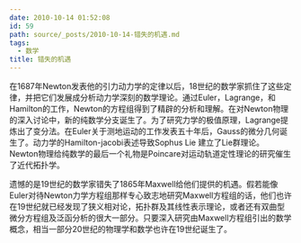 ```yaml
---
date: 2010-10-14 01:52:08
id: 59
path: source/_posts/2010-10-14-错失的机遇.md
tags:
  - 数学
title: 错失的机遇
---
```



在1687年Newton发表他的引力动力学的定律以后，18世纪的数学家抓住了这些定律，并把它们发展成分析动力学深刻的数学理论。通过Euler，Lagrange，和Hamilton的工作，Newton的方程组得到了精辟的分析和理解。在对Newton物理的深入讨论中，新的纯数学分支诞生了。为了研究力学的极值原理，Lagrange提炼出了变分法。在Euler关于测地运动的工作发表五十年后，Gauss的微分几何诞生了。动力学的Hamilton-jacobi表述导致Sophus Lie 建立了Lie群理论。Newton物理给纯数学的最后一个礼物是Poincare对运动轨道定性理论的研究催生了近代拓扑学。

遗憾的是19世纪的数学家错失了1865年Maxwell给他们提供的机遇。假若能像Euler对待Newton力学方程组那样专心致志地研究Maxwell方程组的话，他们也许在19世纪就已经发现了狭义相对论，拓扑群及其线性表示理论，或者还有双曲型微分方程组及泛函分析的很大一部分。只要深入研究由Maxwell方程组引出的数学概念，相当一部分20世纪的物理学和数学也许在19世纪诞生了。